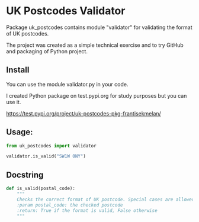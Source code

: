 # UK Postcodes Validator     

Package uk_postcodes contains module "validator" for validating the format
of UK postcodes.

The project was created as a simple technical exercise
and to try GitHub and packaging of Python project.

## Install

You can use the module validator.py in your code.

I created Python package on test.pypi.org for study purposes but you can use it.

https://test.pypi.org/project/uk-postcodes-pkg-frantisekmelan/


## Usage:


```python
from uk_postcodes import validator

validator.is_valid("SW1W 0NY")
```

## Docstring

```python
def is_valid(postal_code):
    """
    Checks the correct format of UK postcode. Special cases are allowed.
    :param postal_code: the checked postcode
    :return: True if the format is valid, False otherwise
    """
```